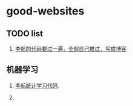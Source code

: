 # good-websites

## TODO list

1. [李航的代码要过一遍，全部自己推过，写成博客](#user-content-lihang)


## 机器学习

1. [李航统计学习代码](https://github.com/fengdu78/lihang-code)<span id="lihang">.</span>

2. 
